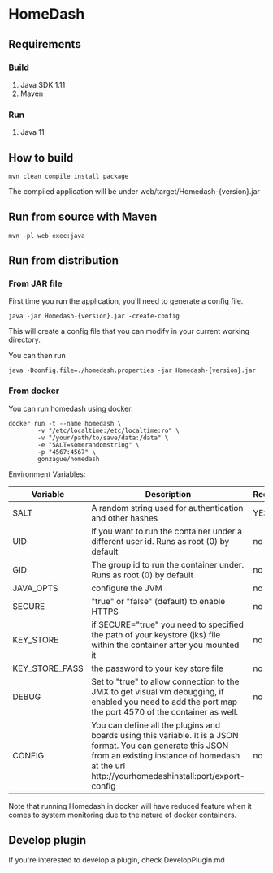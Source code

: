 # HomeDash

## Requirements

### Build

1. Java SDK 1.11
2. Maven

### Run

1. Java 11

## How to build

```
mvn clean compile install package
```

The compiled application will be under web/target/Homedash-{version}.jar

## Run from source with Maven

```
mvn -pl web exec:java
```

## Run from distribution

### From JAR file

First time you run the application, you'll need to generate a config file.
```
java -jar Homedash-{version}.jar -create-config
```

This will create a config file that you can modify in your current working directory.

You can then run 
```
java -Dconfig.file=./homedash.properties -jar Homedash-{version}.jar
```

### From docker

You can run homedash using docker.

```
docker run -t --name homedash \
        -v "/etc/localtime:/etc/localtime:ro" \
        -v "/your/path/to/save/data:/data" \
        -e "SALT=somerandomstring" \
        -p "4567:4567" \
        gonzague/homedash
```
Environment Variables:

| Variable | Description | Required |
| ---------- | ------------- | ---------- |
| SALT | A random string used for authentication and other hashes | YES |
| UID | if you want to run the container under a different user id. Runs as root (0) by default | no |
| GID | The group id to run the container under. Runs as root (0) by default | no |
| JAVA_OPTS | configure the JVM | no |
| SECURE | "true" or "false" (default) to enable HTTPS  | no |
| KEY_STORE | if SECURE="true" you need to specified the path of your keystore (jks) file within the container after you mounted it | no |
| KEY_STORE_PASS | the password to your key store file | no | 
| DEBUG | Set to "true" to allow connection to the JMX to get visual vm debugging, if enabled you need to add the port map the port 4570 of the container as well. | no | 
| CONFIG | You can define all the plugins and boards using this variable. It is a JSON format. You can generate this JSON from an existing instance of homedash at the url http://yourhomedashinstall:port/export-config | no |


Note that running Homedash in docker will have reduced feature when it comes to system monitoring due to the nature of docker containers.

## Develop plugin

If you're interested to develop a plugin, check DevelopPlugin.md

